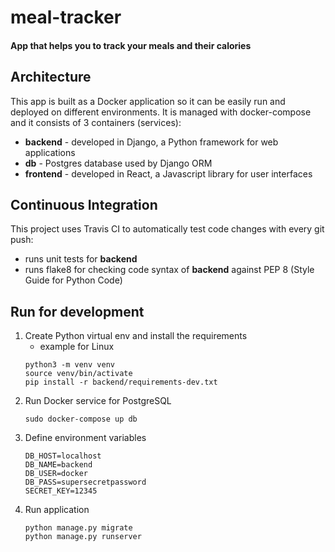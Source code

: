# meal-tracker
#### App that helps you to track your meals and their calories

## Architecture
This app is built as a Docker application so it can be easily run and deployed on different environments.
It is managed with docker-compose and it consists of 3 containers (services):
- **backend** - developed in Django, a Python framework for web applications
- **db** - Postgres database used by Django ORM
- **frontend** - developed in React, a Javascript library for user interfaces

## Continuous Integration
This project uses Travis CI to automatically test code changes with every git push:
- runs unit tests for **backend**
- runs flake8 for checking code syntax of **backend** against PEP 8 (Style Guide for Python Code)

## Run for development
1. Create Python virtual env and install the requirements
    - example for Linux
    ```
    python3 -m venv venv
    source venv/bin/activate
    pip install -r backend/requirements-dev.txt
    ```
2. Run Docker service for PostgreSQL
    ```
    sudo docker-compose up db
    ```
3. Define environment variables
   ```
   DB_HOST=localhost
   DB_NAME=backend
   DB_USER=docker
   DB_PASS=supersecretpassword
   SECRET_KEY=12345
   ```
4. Run application
   ```
   python manage.py migrate
   python manage.py runserver
   ```
